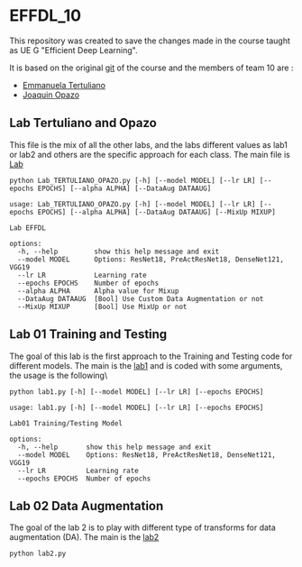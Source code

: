 # EFFDL_10


This repository was created to save the changes made in the course taught as UE G "Efficient Deep Learning".

It is based on the original [git](https://github.com/brain-bzh/efficient-deep-learning) of the course and the members of team 10 are :
* [Emmanuela Tertuliano](https://github.com/EmmanuelaTertuliano)
* [Joaquin Opazo](https://github.com/Opeiz)

## Lab Tertuliano and Opazo

This file is the mix of all the other labs, and the labs different values as lab1 or lab2 and others are the specific approach for each class. The main file is [Lab](Lab_TERTULIANO_OPAZO.py)
```
python Lab_TERTULIANO_OPAZO.py [-h] [--model MODEL] [--lr LR] [--epochs EPOCHS] [--alpha ALPHA] [--DataAug DATAAUG]
```
```
usage: Lab_TERTULIANO_OPAZO.py [-h] [--model MODEL] [--lr LR] [--epochs EPOCHS] [--alpha ALPHA] [--DataAug DATAAUG] [--MixUp MIXUP]

Lab EFFDL

options:
  -h, --help         show this help message and exit
  --model MODEL      Options: ResNet18, PreActResNet18, DenseNet121, VGG19
  --lr LR            Learning rate
  --epochs EPOCHS    Number of epochs
  --alpha ALPHA      Alpha value for Mixup
  --DataAug DATAAUG  [Bool] Use Custom Data Augmentation or not
  --MixUp MIXUP      [Bool] Use MixUp or not
```


## Lab 01 Training and Testing

The goal of this lab is the first approach to the Training and Testing code for different models. The main is the [lab1](/lab1.py) and is coded with some arguments, the usage is the following\
```
python lab1.py [-h] [--model MODEL] [--lr LR] [--epochs EPOCHS]
``` 
```
usage: lab1.py [-h] [--model MODEL] [--lr LR] [--epochs EPOCHS]

Lab01 Training/Testing Model

options:
  -h, --help       show this help message and exit
  --model MODEL    Options: ResNet18, PreActResNet18, DenseNet121, VGG19
  --lr LR          Learning rate
  --epochs EPOCHS  Number of epochs
```

## Lab 02 Data Augmentation

The goal of the lab 2 is to play with different type of transforms for data augmentation (DA). The main is the [lab2](/lab2.py)

```
python lab2.py
``` 